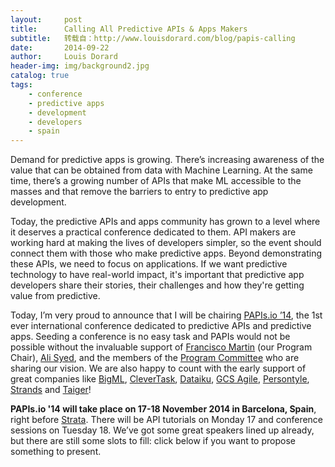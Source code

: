 ```yaml
---
layout:     post
title:      Calling All Predictive APIs & Apps Makers
subtitle:   转载自：http://www.louisdorard.com/blog/papis-calling
date:       2014-09-22
author:     Louis Dorard
header-img: img/background2.jpg
catalog: true
tags:
    - conference
    - predictive apps
    - development
    - developers
    - spain
---
```


Demand for predictive apps is growing. There’s increasing awareness of the value that can be obtained from data with Machine Learning. At the same time, there’s a growing number of APIs that make ML accessible to the masses and that remove the barriers to entry to predictive app development.

Today, the predictive APIs and apps community has grown to a level where it deserves a practical conference dedicated to them. API makers are working hard at making the lives of developers simpler, so the event should connect them with those who make predictive apps. Beyond demonstrating these APIs, we need to focus on applications. If we want predictive technology to have real-world impact, it's important that predictive app developers share their stories, their challenges and how they're getting value from predictive.

Today, I’m very proud to announce that I will be chairing [PAPIs.io ’14](http://www.papis.io/), the 1st ever international conference dedicated to predictive APIs and predictive apps. Seeding a conference is no easy task and PAPIs would not be possible without the invaluable support of [Francisco Martin](https://www.linkedin.com/in/cisko) (our Program Chair), [Ali Syed](https://www.linkedin.com/in/aaalee), and the members of the [Program Committee](http://www.papis.io/#committee) who are sharing our vision. We are also happy to count with the early support of great companies like [BigML](http://www.bigml.com/.), [CleverTask](http://www.clevertask.com/.), [Dataiku](http://www.dataiku.com/), [GCS Agile](http://www.gcsgroup.com.au/), [Persontyle](http://persontyle.com/), [Strands](http://strands.com/) and [Taiger](http://www.taiger.com/)!

**PAPIs.io '14 will take place on 17-18 November 2014 in Barcelona, Spain**, right before [Strata](http://strataconf.com/strataeu2014). There will be API tutorials on Monday 17 and conference sessions on Tuesday 18. We’ve got some great speakers lined up already, but there are still some slots to fill: click below if you want to propose something to present.
